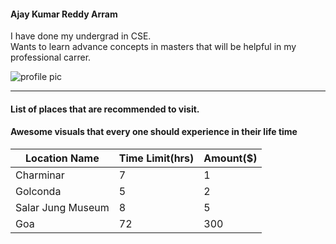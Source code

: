 #### Ajay Kumar Reddy Arram

I have done my undergrad in CSE.<br>
Wants to learn advance concepts in masters that will be helpful in my professional carrer.


![profile pic](/profile.jpg)

***

#### List of places that are recommended to visit. <br>
#### Awesome visuals that every one should experience in their life time

| **Location Name** | **Time Limit(hrs)** | **Amount($)** |
| ------------------| --------------------| --------------|
|    Charminar      |            7        |       1       | 
|    Golconda       |            5        |       2       |
|  Salar Jung Museum|            8        |       5       |
|      Goa          |            72       |       300     | 



